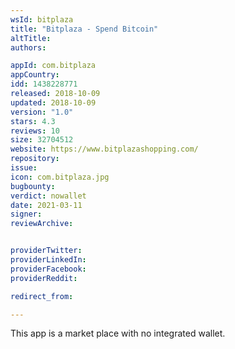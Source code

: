 ```yaml
---
wsId: bitplaza
title: "Bitplaza - Spend Bitcoin"
altTitle: 
authors:

appId: com.bitplaza
appCountry: 
idd: 1438228771
released: 2018-10-09
updated: 2018-10-09
version: "1.0"
stars: 4.3
reviews: 10
size: 32704512
website: https://www.bitplazashopping.com/
repository: 
issue: 
icon: com.bitplaza.jpg
bugbounty: 
verdict: nowallet
date: 2021-03-11
signer: 
reviewArchive:


providerTwitter: 
providerLinkedIn: 
providerFacebook: 
providerReddit: 

redirect_from:

---
```


This app is a market place with no integrated wallet.

